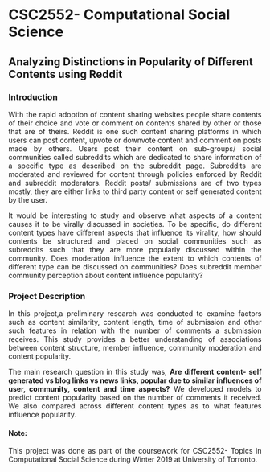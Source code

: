 # CSC2552- Computational Social Science
## Analyzing Distinctions in Popularity of Different Contents using Reddit

### Introduction
<p align="justify">
With the rapid adoption of content sharing websites people share contents of their choice and vote or comment on contents shared by other or those that are of theirs. Reddit is one such content sharing platforms in which users can post content, upvote or downvote content and comment on posts made by others. Users post their content on sub-groups/ social communities called subreddits which are dedicated to share information of a specific type as described on the subreddit page. Subreddits are moderated and reviewed for content through policies enforced by Reddit and subreddit moderators. Reddit posts/ submissions are of two types mostly, they are either links to third party content or self generated content by the user.
</p>
<p align="justify">
It would be interesting to study and observe what aspects of a content causes it to be virally discussed in societies. To be specific, do different content types have different aspects that influence its virality, how should contents be structured and placed on social communities such as subreddits such that they are more popularly discussed within the community. Does moderation influence the extent to which contents of different type can be discussed on communities? Does subreddit member community perception about content influence popularity?
</p>

### Project Description

<p align="justify">
In this project,a preliminary research was conducted to
examine factors such as content similarity, content length,
time of submission and other such features in relation with
the number of comments a submission receives. This study
provides a better understanding of associations
between content structure, member influence, community
moderation and content popularity.
</p>
<p align="justify">
The main research question in this study was, <b>Are different
content- self generated vs blog links vs news links,
popular due to similar influences of user, community,
  content and time aspects?</b> We developed models to predict
content popularity based on the number of comments it
received. We also compared across different content types
as to what features influence popularity.
</p>

#### Note:

<p align="justify">
This project was done as part of the coursework for
CSC2552- Topics in Computational Social Science during
Winter 2019 at University of Torronto.
</p>
